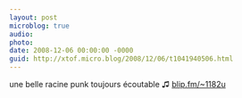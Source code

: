 ```yaml
---
layout: post
microblog: true
audio: 
photo: 
date: 2008-12-06 00:00:00 -0000
guid: http://xtof.micro.blog/2008/12/06/t1041940506.html
---
```

une belle racine punk toujours écoutable  ♫ [blip.fm/~1182u](http://blip.fm/~1182u)
